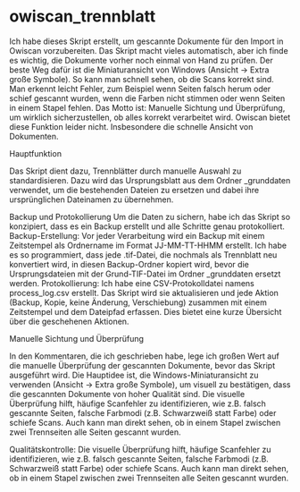 # owiscan_trennblatt

 
Ich habe dieses Skript erstellt, um gescannte Dokumente für den Import in Owiscan vorzubereiten. Das Skript macht vieles automatisch, aber ich finde es wichtig, die Dokumente vorher noch einmal von Hand zu prüfen. Der beste Weg dafür ist die Miniaturansicht von Windows (Ansicht -> Extra große Symbole). 
So kann man schnell sehen, ob die Scans korrekt sind. Man erkennt leicht Fehler, zum Beispiel wenn Seiten falsch herum oder schief gescannt wurden, wenn die Farben nicht stimmen oder wenn Seiten in einem Stapel fehlen.
Das Motto ist: Manuelle Sichtung und Überprüfung, um wirklich sicherzustellen, ob alles korrekt verarbeitet wird. Owiscan bietet diese Funktion leider nicht. Insbesondere die schnelle Ansicht von Dokumenten. 

Hauptfunktion

Das Skript dient dazu, Trennblätter durch manuelle Auswahl zu standardisieren. Dazu wird das Ursprungsblatt aus dem Ordner _grunddaten verwendet, um die bestehenden Dateien zu ersetzen und dabei ihre ursprünglichen Dateinamen zu übernehmen.

Backup und Protokollierung
Um die Daten zu sichern, habe ich das Skript so konzipiert, dass es ein Backup erstellt und alle Schritte genau protokolliert.
Backup-Erstellung: Vor jeder Verarbeitung wird ein Backup mit einem Zeitstempel als Ordnername im Format JJ-MM-TT-HHMM erstellt. Ich habe es so programmiert, dass jede .tif-Datei, die nochmals als Trennblatt neu konvertiert wird, in diesen Backup-Ordner kopiert wird, bevor die Ursprungsdateien mit der Grund-TIF-Datei im Ordner _grunddaten ersetzt werden.
Protokollierung: Ich habe eine CSV-Protokolldatei namens process_log.csv erstellt. Das Skript wird sie aktualisieren und jede Aktion (Backup, Kopie, keine Änderung, Verschiebung) zusammen mit einem Zeitstempel und dem Dateipfad erfassen. Dies bietet eine kurze Übersicht über die geschehenen Aktionen.

Manuelle Sichtung und Überprüfung

In den Kommentaren, die ich geschrieben habe, lege ich großen Wert auf die manuelle Überprüfung der gescannten Dokumente, bevor das Skript ausgeführt wird. Die Hauptidee ist, die Windows-Miniaturansicht zu verwenden (Ansicht -> Extra große Symbole), um visuell zu bestätigen, dass die gescannten Dokumente von hoher Qualität sind. Die visuelle Überprüfung hilft, häufige Scanfehler zu identifizieren, wie z.B. falsch gescannte Seiten, falsche Farbmodi (z.B. Schwarzweiß statt Farbe) oder schiefe Scans. Auch kann man direkt sehen, ob in einem Stapel zwischen zwei Trennseiten alle Seiten gescannt wurden.

Qualitätskontrolle: Die visuelle Überprüfung hilft, häufige Scanfehler zu identifizieren, wie z.B. falsch gescannte Seiten, falsche Farbmodi (z.B. Schwarzweiß statt Farbe) oder schiefe Scans. Auch kann man direkt sehen, ob in einem Stapel zwischen zwei Trennseiten alle Seiten gescannt wurden.


